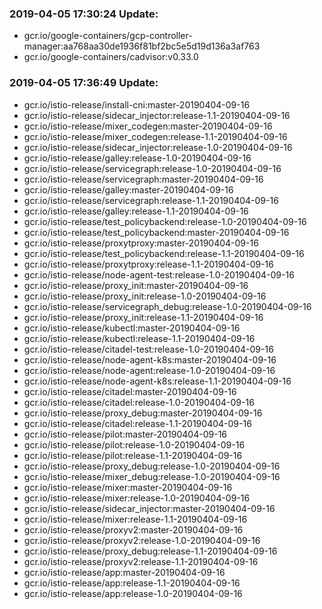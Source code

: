### 2019-04-05 17:30:24 Update:

- gcr.io/google-containers/gcp-controller-manager:aa768aa30de1936f81bf2bc5e5d19d136a3af763
- gcr.io/google-containers/cadvisor:v0.33.0
### 2019-04-05 17:36:49 Update:

- gcr.io/istio-release/install-cni:master-20190404-09-16
- gcr.io/istio-release/sidecar_injector:release-1.1-20190404-09-16
- gcr.io/istio-release/mixer_codegen:master-20190404-09-16
- gcr.io/istio-release/mixer_codegen:release-1.1-20190404-09-16
- gcr.io/istio-release/sidecar_injector:release-1.0-20190404-09-16
- gcr.io/istio-release/galley:release-1.0-20190404-09-16
- gcr.io/istio-release/servicegraph:release-1.0-20190404-09-16
- gcr.io/istio-release/servicegraph:master-20190404-09-16
- gcr.io/istio-release/galley:master-20190404-09-16
- gcr.io/istio-release/servicegraph:release-1.1-20190404-09-16
- gcr.io/istio-release/galley:release-1.1-20190404-09-16
- gcr.io/istio-release/test_policybackend:release-1.0-20190404-09-16
- gcr.io/istio-release/test_policybackend:master-20190404-09-16
- gcr.io/istio-release/proxytproxy:master-20190404-09-16
- gcr.io/istio-release/test_policybackend:release-1.1-20190404-09-16
- gcr.io/istio-release/proxytproxy:release-1.1-20190404-09-16
- gcr.io/istio-release/node-agent-test:release-1.0-20190404-09-16
- gcr.io/istio-release/proxy_init:master-20190404-09-16
- gcr.io/istio-release/proxy_init:release-1.0-20190404-09-16
- gcr.io/istio-release/servicegraph_debug:release-1.0-20190404-09-16
- gcr.io/istio-release/proxy_init:release-1.1-20190404-09-16
- gcr.io/istio-release/kubectl:master-20190404-09-16
- gcr.io/istio-release/kubectl:release-1.1-20190404-09-16
- gcr.io/istio-release/citadel-test:release-1.0-20190404-09-16
- gcr.io/istio-release/node-agent-k8s:master-20190404-09-16
- gcr.io/istio-release/node-agent:release-1.0-20190404-09-16
- gcr.io/istio-release/node-agent-k8s:release-1.1-20190404-09-16
- gcr.io/istio-release/citadel:master-20190404-09-16
- gcr.io/istio-release/citadel:release-1.0-20190404-09-16
- gcr.io/istio-release/proxy_debug:master-20190404-09-16
- gcr.io/istio-release/citadel:release-1.1-20190404-09-16
- gcr.io/istio-release/pilot:master-20190404-09-16
- gcr.io/istio-release/pilot:release-1.0-20190404-09-16
- gcr.io/istio-release/pilot:release-1.1-20190404-09-16
- gcr.io/istio-release/proxy_debug:release-1.0-20190404-09-16
- gcr.io/istio-release/mixer_debug:release-1.0-20190404-09-16
- gcr.io/istio-release/mixer:master-20190404-09-16
- gcr.io/istio-release/mixer:release-1.0-20190404-09-16
- gcr.io/istio-release/sidecar_injector:master-20190404-09-16
- gcr.io/istio-release/mixer:release-1.1-20190404-09-16
- gcr.io/istio-release/proxyv2:master-20190404-09-16
- gcr.io/istio-release/proxyv2:release-1.0-20190404-09-16
- gcr.io/istio-release/proxy_debug:release-1.1-20190404-09-16
- gcr.io/istio-release/proxyv2:release-1.1-20190404-09-16
- gcr.io/istio-release/app:master-20190404-09-16
- gcr.io/istio-release/app:release-1.1-20190404-09-16
- gcr.io/istio-release/app:release-1.0-20190404-09-16
